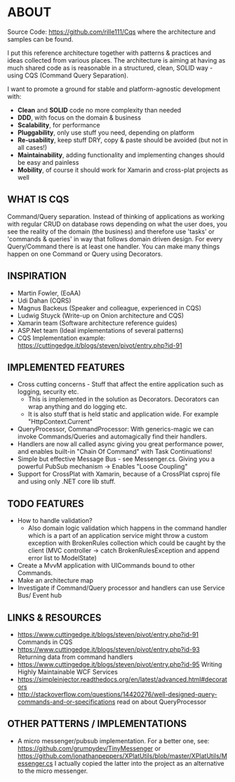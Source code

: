 ABOUT
=====
Source Code: https://github.com/rille111/Cqs  where the architecture and samples can be found.

I put this reference architecture together with patterns & practices and ideas collected from various places.
The architecture is aiming at having as much shared code as is reasonable in a structured, clean, SOLID way - using CQS (Command Query Separation).

I want to promote a ground for stable and platform-agnostic development with:

* __Clean__ and __SOLID__ code no more complexity than needed
* __DDD__, with focus on the domain & business
* __Scalability__, for performance
* __Pluggability__, only use stuff you need, depending on platform
* __Re-usability__, keep stuff DRY, copy & paste should be avoided (but not in all cases!)
* __Maintainability__, adding functionality and implementing changes should be easy and painless
* __Mobility__, of course it should work for Xamarin and cross-plat projects as well

WHAT IS CQS
-----------
Command/Query separation. Instead of thinking of applications as working with regular CRUD on database rows depending on what the user does,
you see the reality of the domain (the business) and therefore use 'tasks' or 'commands & queries' in way that follows domain driven design. 
For every Query/Command there is at least one handler. You can make many things happen on one Command or Query using Decorators.

INSPIRATION
-----------
* Martin Fowler, (EoAA)
* Udi Dahan (CQRS)
* Magnus Backeus (Speaker and colleague, experienced in CQS)
* Ludwig Stuyck (Write-up on Onion architecture and CQS)
* Xamarin team (Software architecture reference guides)
* ASP.Net team (Ideal implementations of several patterns)
* CQS Implementation example: https://cuttingedge.it/blogs/steven/pivot/entry.php?id-91

IMPLEMENTED FEATURES
--------------------
* Cross cutting concerns - Stuff that affect the entire application such as logging, security etc.
	* This is implemented in the solution as Decorators. Decorators can wrap anything and do logging etc.
	* It is also stuff that is held static and application wide. For example "HttpContext.Current"
* QueryProcessor, CommandProcessor: With generics-magic we can invoke Commands/Queries and automagically find their handlers.
* Handlers are now all called async giving you great performance power, and enables built-in "Chain Of Command" with Task Continuations!
* Simple but effective Message Bus - see Messenger.cs. Giving you a powerful PubSub mechanism -> Enables "Loose Coupling"
* Support for CrossPlat with Xamarin, because of a CrossPlat csproj file and using only .NET core lib stuff.

TODO FEATURES
-------------
* How to handle validation? 
	* Also domain logic validation which happens in the command handler which is a part of an application service might throw a custom exception with BrokenRules collection which could be caught by the client (MVC controller -> catch BrokenRulesException and append error list to ModelState)
* Create a MvvM application with UICommands bound to other Commands.
* Make an architecture map
* Investigate if Command/Query processor and handlers can use Service Bus/ Event hub

LINKS & RESOURCES
-----------------
* https://www.cuttingedge.it/blogs/steven/pivot/entry.php?id-91 Commands in CQS
* https://www.cuttingedge.it/blogs/steven/pivot/entry.php?id-93 Returning data from command handlers
* https://www.cuttingedge.it/blogs/steven/pivot/entry.php?id-95 Writing Highly Maintainable WCF Services
* https://simpleinjector.readthedocs.org/en/latest/advanced.html#decorators
* http://stackoverflow.com/questions/14420276/well-designed-query-commands-and-or-specifications read on about QueryProcessor

OTHER PATTERNS / IMPLEMENTATIONS
--------------------------------
* A micro messenger/pubsub implementation. For a better one, see: https://github.com/grumpydev/TinyMessenger or https://github.com/jonathanpeppers/XPlatUtils/blob/master/XPlatUtils/Messenger.cs
I actually copied the latter into the project as an alternative to the micro messenger.